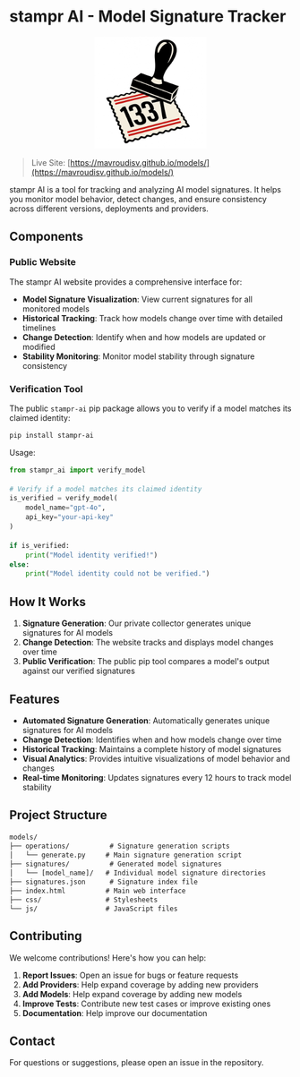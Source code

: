# stampr AI - Model Signature Tracker

<div align="center">
  <img src="images/stampr.png" alt="stampr AI logo" width="200">
</div>

<!--[![GitHub Actions](https://github.com/mavroudisv/models/actions/workflows/generate-signatures.yml/badge.svg)](https://github.com/mavroudisv/models/actions/workflows/generate-signatures.yml)-->

> Live Site: [https://mavroudisv.github.io/models/](https://mavroudisv.github.io/models/)

stampr AI is a tool for tracking and analyzing AI model signatures. It helps you monitor model behavior, detect changes, and ensure consistency across different versions, deployments and providers.

## Components

### Public Website
The stampr AI website provides a comprehensive interface for:

- **Model Signature Visualization**: View current signatures for all monitored models
- **Historical Tracking**: Track how models change over time with detailed timelines
- **Change Detection**: Identify when and how models are updated or modified
- **Stability Monitoring**: Monitor model stability through signature consistency

### Verification Tool
The public `stampr-ai` pip package allows you to verify if a model matches its claimed identity:

```bash
pip install stampr-ai
```

Usage:
```python
from stampr_ai import verify_model

# Verify if a model matches its claimed identity
is_verified = verify_model(
    model_name="gpt-4o",
    api_key="your-api-key"
)

if is_verified:
    print("Model identity verified!")
else:
    print("Model identity could not be verified.")
```

## How It Works

1. **Signature Generation**: Our private collector generates unique signatures for AI models
2. **Change Detection**: The website tracks and displays model changes over time
3. **Public Verification**: The public pip tool compares a model's output against our verified signatures

## Features
- **Automated Signature Generation**: Automatically generates unique signatures for AI models
- **Change Detection**: Identifies when and how models change over time
- **Historical Tracking**: Maintains a complete history of model signatures
- **Visual Analytics**: Provides intuitive visualizations of model behavior and changes
- **Real-time Monitoring**: Updates signatures every 12 hours to track model stability

## Project Structure

```
models/
├── operations/          # Signature generation scripts
│   └── generate.py     # Main signature generation script
├── signatures/          # Generated model signatures
│   └── [model_name]/   # Individual model signature directories
├── signatures.json      # Signature index file
├── index.html          # Main web interface
├── css/                # Stylesheets
└── js/                 # JavaScript files
```

## Contributing

We welcome contributions! Here's how you can help:

1. **Report Issues**: Open an issue for bugs or feature requests
2. **Add Providers**: Help expand coverage by adding new providers
3. **Add Models**: Help expand coverage by adding new models
4. **Improve Tests**: Contribute new test cases or improve existing ones
5. **Documentation**: Help improve our documentation

## Contact

For questions or suggestions, please open an issue in the repository.
